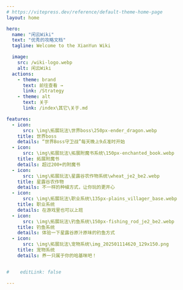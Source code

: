 ```yaml
---
# https://vitepress.dev/reference/default-theme-home-page
layout: home

hero:
  name: "闲云Wiki"
  text: "优秀的攻略文档"
  tagline: Welcome to the XianYun Wiki

  image:
    src: /wiki-logo.webp
    alt: 闲云Wiki
  actions:
    - theme: brand
      text: 前往查看 →
      link: /Strategy
    - theme: alt
      text: 关于
      link: /index\其它\关于.md

features:
  - icon: 
      src: \img\拓展玩法\世界boss\250px-ender_dragon.webp
    title: 世界boss
    details: “世界Boss守卫战”每天晚上9点准时开始
  - icon: 
      src: \img\拓展玩法\拓展附魔书系统\150px-enchanted_book.webp
    title: 拓展附魔书
    details: 超过200+的附魔书
  - icon:
      src: \img\拓展玩法\星露谷农作物系统\wheat_je2_be2.webp
    title: 星露谷农作物
    details: 不一样的种植方式，让你玩的更开心
  - icon:
      src: \img\拓展玩法\职业系统\135px-plains_villager_base.webp
    title: 职业系统
    details: 在游戏里也可以上班
  - icon:
      src: \img\拓展玩法\钓鱼系统\150px-fishing_rod_je2_be2.webp
    title: 钓鱼系统
    details: 体验一下星露谷原汁原味的钓鱼方式
  - icon:
      src: \img\拓展玩法\宠物系统\img_202501114620_129x150.png
    title: 宠物系统
    details: 养一只属于你的哈基咪吧！


#    editLink: false

---
```

<confetti />